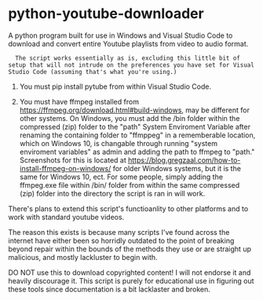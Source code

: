 # python-youtube-downloader
A python program built for use in Windows and Visual Studio Code to download and convert entire Youtube playlists from video to audio format.

>>> >>> >>> >>> >>> >>> >>> >>> >>> >>> >>> >>> >>> >>> >>>

      The script works essentially as is, excluding this little bit of setup that will not intrude on the preferences you have set for Visual Studio Code (assuming that's what you're using.)

1) You must pip install pytube from within Visual Studio Code.

2) You must have ffmpeg installed from https://ffmpeg.org/download.html#build-windows, may be different for other systems.
      On Windows, you must add the /bin folder within the compressed (zip) folder to the "path" System Enviroment Variable after renaming the containing folder to "ffmppeg" in a rememberable location, which on Windows 10, is changable through running "system enviroment variables" as admin and adding the path to ffmpeg to "path." Screenshots for this is located at https://blog.gregzaal.com/how-to-install-ffmpeg-on-windows/ for older Windows systems, but it is the same for Windows 10, ect.
      For some people, simply adding the ffmpeg.exe file within /bin/ folder from within the same compressed (zip) folder into the directory the script is ran in will work.
      
>>> >>> >>> >>> >>> >>> >>> >>> >>> >>> >>> >>> >>> >>> >>>

There's plans to extend this script's functioanlity to other platforms and to work with standard youtube videos.

The reason this exists is because many scripts I've found across the internet have either been so horridly outdated to the point of breaking beyond repair within the bounds of the methods they use or are straight up malicious, and mostly lackluster to begin with.

>>> >>> >>> >>> >>> >>> >>> >>> >>> >>> >>> >>> >>> >>> >>>

DO NOT use this to download copyrighted content! I will not endorse it and heavily discourage it.
This script is purely for educational use in figuring out these tools since documentation is a bit lacklaster and broken.
